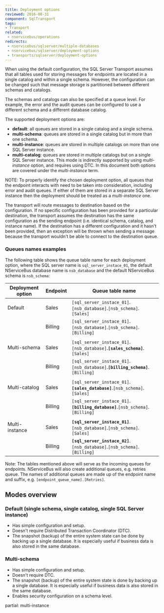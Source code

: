 ```yaml
---
title: Deployment options
reviewed: 2016-08-31
component: SqlTransport
tags:
- Transport
related:
 - nservicebus/operations
redirects:
 - nservicebus/sqlserver/multiple-databases
 - nservicebus/sqlserver/deployment-options
 - transports/sqlserver/deployment-options
---
```


When using the default configuration, the SQL Server Transport assumes that all tables used for storing messages for endpoints are located in a single catalog and within a single schema. However, the configuration can be changed such that message storage is partitioned between different schemas and catalogs. 

The schemas and catalogs can also be specified at a queue level. For example, the error and the audit queues can be configured to use a different schema and a different database catalog.

The supported deployment options are:

 * **default**: all queues are stored in a single catalog and a single schema.
 * **multi-schema**: queues are stored in a single catalog but in more than one schema.
 * **multi-instance**: queues are stored in multiple catalogs on more than one SQL Server instance.
 * **multi-catalog**: queues are stored in multiple catalogs but on a single SQL Server instance. This mode is indirectly supported by using *multi-instance* option, and requires using DTC. In this document both options are covered under the *multi-instance* term.

NOTE: To properly identify the chosen deployment option, all queues that the endpoint interacts with need to be taken into consideration, including error and audit queues. If either of them are stored in a separate SQL Server instance then the deployment should be treated as a *multi-instance* one.

The transport will route messages to destination based on the configuration. If no specific configuration has been provided for a particular destination, the transport assumes the destination has the same configuration as the sending endpoint (i.e. identical schema, catalog, and instance name). If the destination has a different configuration and it hasn't been provided, then an exception will be thrown when sending a message because the transport wouldn't be able to connect to the destination queue.


### Queues names examples

The following table shows the queue table name for each deployment option, where the SQL server name is `sql_server_instace_01`, the default NServiceBus database name is `nsb_database` and the default NServiceBus schema is `nsb_schema`:

| Deployment option | Endpoint | Queue table name                                                      |
|-------------------|----------|-----------------------------------------------------------------------|
| Default           | Sales    | `[sql_server_instace_01]`.`[nsb_database]`.`[nsb_schema]`.`[Sales]`           |
|                   | Billing  | `[sql_server_instace_01]`.`[nsb_database]`.`[nsb_schema]`.`[Billing]`         |
||||
| Multi-schema      | Sales    | `[sql_server_instace_01]`.`[nsb_database]`.**`[sales_schema]`**.`[Sales]`     |
|                   | Billing  | `[sql_server_instace_01]`.`[nsb_database]`.**`[billing_schema]`**.`[Billing]` |
||||
| Multi-catalog     | Sales    | `[sql_server_instace_01]`.**`[sales_database]`**.`[nsb_schema]`.`[Sales]`     |
|                   | Billing  | `[sql_server_instace_01]`.**`[billing_database]`**.`[nsb_schema]`.`[Billing]` |
||||
| Multi-instance    | Sales    | **`[sql_server_instace_01]`**.`[nsb_database]`.`[nsb_schema]`.`[Sales]`       |
|                   | Billing  | **`[sql_server_instace_02]`**.`[nsb_database]`.`[nsb_schema]`.`[Billing]`     |

Note: The tables mentioned above will serve as the incoming queues for endpoints. NServiceBus will also create additional queues, e.g. retries queue. The names of additional queues are made up of the endpoint name and suffix, e.g. `[endpoint_queue_name].[Retries]`.


## Modes overview


### Default (single schema, single catalog, single SQL Server instance)

 * Has simple configuration and setup.
 * Doesn't require Distributed Transaction Coordinator (DTC).
 * The snapshot (backup) of the entire system state can be done by backing up a single database. It is especially useful if business data is also stored in the same database.


### Multi-schema

 * Has simple configuration and setup.
 * Doesn't require DTC.
 * The snapshot (backup) of the entire system state is done by backing up a single database. It is especially useful if business data is also stored in the same database.
 * Enables security configuration on a schema level.

partial: multi-instance
